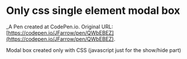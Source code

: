 # Only css single element modal box
 _A Pen created at CodePen.io. Original URL: [https://codepen.io/JFarrow/pen/QWbEBEZ](https://codepen.io/JFarrow/pen/QWbEBEZ).

 Modal box created only with CSS (javascript just for the show/hide part)